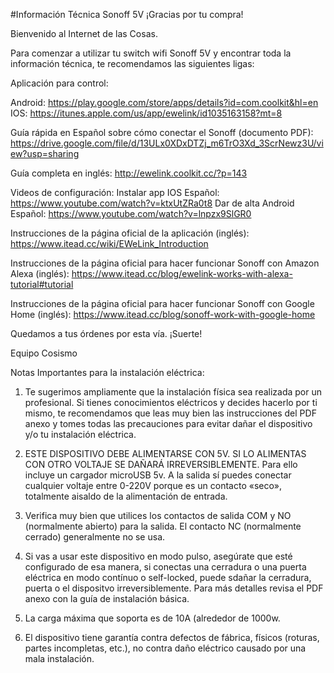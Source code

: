 #Información Técnica Sonoff 5V
¡Gracias por tu compra! 

Bienvenido al Internet de las Cosas.

Para comenzar a utilizar tu switch wifi Sonoff 5V y encontrar toda la información técnica, te recomendamos las siguientes ligas:

Aplicación para control:

Android: https://play.google.com/store/apps/details?id=com.coolkit&hl=en
IOS: https://itunes.apple.com/us/app/ewelink/id1035163158?mt=8

Guía rápida en Español sobre cómo conectar el Sonoff (documento PDF):
https://drive.google.com/file/d/13ULx0XDxDTZj_m6TrO3Xd_3ScrNewz3U/view?usp=sharing

Guía completa en inglés:
http://ewelink.coolkit.cc/?p=143

Videos de configuración: 
Instalar app IOS Español: https://www.youtube.com/watch?v=ktxUtZRa0t8 
Dar de alta Android Español: https://www.youtube.com/watch?v=lnpzx9SlGR0

Instrucciones de la página oficial de la aplicación (inglés):
https://www.itead.cc/wiki/EWeLink_Introduction

Instrucciones de la página oficial para hacer funcionar Sonoff con Amazon Alexa (inglés):
https://www.itead.cc/blog/ewelink-works-with-alexa-tutorial#tutorial

Instrucciones de la página oficial para hacer funcionar Sonoff con Google Home (inglés): 
https://www.itead.cc/blog/sonoff-work-with-google-home

Quedamos a tus órdenes por esta vía.
¡Suerte! 

   Equipo Cosismo

Notas Importantes para la instalación eléctrica:
  1. Te sugerimos ampliamente que la instalación física sea realizada por un profesional. Si tienes conocimientos eléctricos y decides hacerlo por ti mismo, te recomendamos que leas muy bien las instrucciones del PDF anexo y tomes todas las precauciones para evitar dañar el dispositivo y/o tu instalación eléctrica.

  2. ESTE DISPOSITIVO DEBE ALIMENTARSE CON 5V. SI LO ALIMENTAS CON OTRO VOLTAJE SE DAÑARÁ IRREVERSIBLEMENTE. Para ello incluye un cargador microUSB 5v. A la salida sí puedes conectar cualquier voltaje entre 0-220V porque es un contacto «seco», totalmente aisaldo de la alimentación de entrada.
  
3. Verifica muy bien que utilices los contactos de salida COM y NO (normalmente abierto) para la salida. El contacto NC (normalmente cerrado) generalmente no se usa. 
  
4. Si vas a usar este dispositivo en modo pulso, asegúrate que esté configurado de esa manera, si conectas una cerradura o una puerta eléctrica en modo contínuo o self-locked, puede sdañar la cerradura, puerta o el dispositvo irreversiblemente. Para más detalles revisa el PDF anexo con la guía de instalación básica.
  
5. La carga máxima que soporta es de 10A (alrededor de 1000w.
  
6. El dispositivo tiene garantía contra defectos de fábrica, físicos (roturas, partes incompletas, etc.), no contra daño eléctrico causado por una mala instalación.
